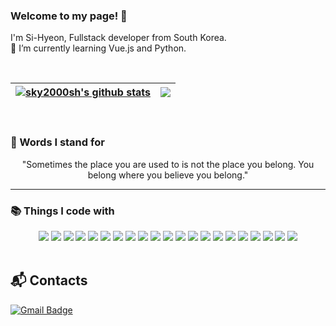 ### Welcome to my page! 👋
I'm Si-Hyeon, Fullstack developer from South Korea.
<br>🌱 I’m currently learning Vue.js and Python.
<!-- currently living in Stockholm, Sweden. -->

<!--
**sky2000sh/sky2000sh** is a ✨ _special_ ✨ repository because its `README.md` (this file) appears on your GitHub profile.

Here are some ideas to get you started:

- 🔭 I’m currently working on ...
- 🌱 I’m currently learning ...
- 👯 I’m looking to collaborate on ...
- 🤔 I’m looking for help with ...
- 💬 Ask me about ...
- 📫 How to reach me: ...
- 😄 Pronouns: ...
- ⚡ Fun fact: ...
-->

<br>

| <a href="https://github.com/sky2000sh/sky2000sh"><img align="center" src="https://github-readme-stats.vercel.app/api?username=sky2000sh&show_icons=true&theme=vue-dark" alt="sky2000sh's github stats" /></a> | <a href="https://github.com/sky2000sh/sky2000sh"><img align="center" src="https://github-readme-stats.vercel.app/api/top-langs/?username=sky2000sh&layout=compact&langs_count=8&theme=vue-dark" /></a> |
| ------------- | ------------- |
<!--
![sky2000sh's github stats](https://github-readme-stats.vercel.app/api?username=sky2000sh&show_icons=true&theme=vue-dark)
![Top Langs](https://github-readme-stats.vercel.app/api/top-langs/?username=sky2000sh&layout=compact&langs_count=8&theme=vue-dark)
-->
<br>

### 💪 Words I stand for
<div align = center> "Sometimes the place you are used to is not the place you belong. You belong where you believe you belong." </div>
<hr>

### 📚 Things I code with
<div align = center> 
  <img src="https://img.shields.io/badge/java-007396?style=for-the-badge&logo=java&logoColor=white">
  <img src="https://img.shields.io/badge/html5-E34F26?style=for-the-badge&logo=html5&logoColor=white"> 
  <img src="https://img.shields.io/badge/css-1572B6?style=for-the-badge&logo=css3&logoColor=white"> 
  <img src="https://img.shields.io/badge/javascript-F7DF1E?style=for-the-badge&logo=javascript&logoColor=black"> 
  <img src="https://img.shields.io/badge/jquery-0769AD?style=for-the-badge&logo=jquery&logoColor=white">
  <img src="https://img.shields.io/badge/oracle-F80000?style=for-the-badge&logo=oracle&logoColor=white"> 
  <img src="https://img.shields.io/badge/mariaDB-003545?style=for-the-badge&logo=mariaDB&logoColor=white">
  <img src="https://img.shields.io/badge/postgresql-D9EAFD?style=for-the-badge&logo=postgresql&logoColor=white">
  <img src="https://img.shields.io/badge/vue.js-4FC08D?style=for-the-badge&logo=vue.js&logoColor=white"> 
  <img src="https://img.shields.io/badge/node.js-339933?style=for-the-badge&logo=Node.js&logoColor=white">
  <img src="https://img.shields.io/badge/nginx-20B2AA?style=for-the-badge&logo=nginx&logoColor=white">
  <img src="https://img.shields.io/badge/spring-6DB33F?style=for-the-badge&logo=spring&logoColor=white"> 
  <img src="https://img.shields.io/badge/bootstrap-7952B3?style=for-the-badge&logo=bootstrap&logoColor=white">
  <img src="https://img.shields.io/badge/apache tomcat-F8DC75?style=for-the-badge&logo=apachetomcat&logoColor=white">
  <img src="https://img.shields.io/badge/github-181717?style=for-the-badge&logo=github&logoColor=white">
  <img src="https://img.shields.io/badge/git-F05032?style=for-the-badge&logo=git&logoColor=white">
  <img src="https://img.shields.io/badge/gradle-02303A?style=for-the-badge&logo=gradle&logoColor=white">
  <img src="https://img.shields.io/badge/Docker-2496ED?style=for-the-badge&logo=Docker&logoColor=white">
  <img src="https://img.shields.io/badge/grafana-181818?style=for-the-badge&logo=grafana&logoColor=white">
  <img src="https://img.shields.io/badge/python-F1F0E8?style=for-the-badge&logo=python&logoColor=blue">
  <img src="https://img.shields.io/badge/dart-0A5EB0?style=for-the-badge&logo=dart&logoColor=white">
</div>

<br>

## 📬 Contacts
[![Gmail Badge](https://img.shields.io/badge/Gmail-d14836?style-flat-square&logo=Gmail&logoColor=white&link=mailto:sky2000sh@gmail.com)](mailto:sky2000sh@gmail.com)
<!-- [![Naver Badge](https://img.shields.io/badge/Naver-03C75A?style-flat-square&logo=Naver&logoColor=white&link=mailto:sky2000sh@naver.com)](mailto:sky2000sh@naver.com)  -->
<!-- https://zzsza.github.io/development/2020/07/10/make-github-profile-readme/ -->
